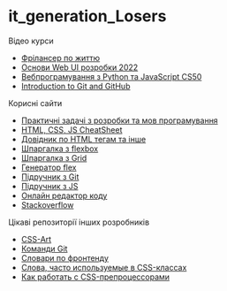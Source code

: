# it_generation_Losers

Відео курси
* [Фрілансер по життю](https://www.youtube.com/watch?v=yJcCKuxfb2o&list=PLM6XATa8CAG4F9nAIYNS5oAiPotxwLFIr)
* [Основи Web UI розробки 2022](https://courses.prometheus.org.ua/courses/course-v1:LITS+114+2022_T2/course/)
* [Вебпрограмування з Python та JavaScript CS50](https://courses.prometheus.org.ua/courses/course-v1:Prometheus+CS50+2021_T1/course/)
* [Introduction to Git and GitHub](https://www.coursera.org/learn/introduction-git-github)

Корисні сайти
* [Практичні задачі з розробки та мов програмування](https://www.freecodecamp.org/ukrainian/learn/)
* [HTML, CSS, JS CheatSheet](https://htmlcheatsheet.com/)
* [Довідник по HTML тегам та інше](https://css.in.ua/html/tags)
* [Шпаргалка з flexbox](https://fls.guru/flexbox.html)
* [Шпаргалка з Grid](https://fls.guru/grid.html)
* [Генератор flex](https://the-echoplex.net/flexyboxes/)
* [Підручник з Git](https://git-scm.com/book/uk/v2)
* [Підручник з JS](https://uk.javascript.info/)
* [Онлайн редактор коду](https://codepen.io/pen/)
* [Stackoverflow](https://ru.stackoverflow.com/)

Цікаві репозиторії інших розробників
* [CSS-Art](https://github.com/ArtDits/CSS-Art.git)
* [Команди Git](https://github.com/ArtDits/git_commands.git)
* [Словари по фронтенду](https://github.com/ArtDits/dictionary.git)
* [Слова, часто используемые в CSS-классах](https://github.com/ArtDits/common-words.git)
* [Как работать с CSS-препроцессорами](https://github.com/ArtDits/idiomatic-pre-CSS.git)


